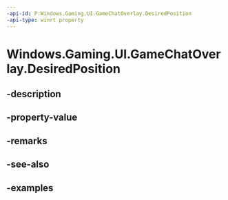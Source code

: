 ```yaml
---
-api-id: P:Windows.Gaming.UI.GameChatOverlay.DesiredPosition
-api-type: winrt property
---
```


<!-- Property syntax.
public GameChatOverlayPosition DesiredPosition { get;  set; }
-->

# Windows.Gaming.UI.GameChatOverlay.DesiredPosition

## -description

## -property-value

## -remarks

## -see-also

## -examples

